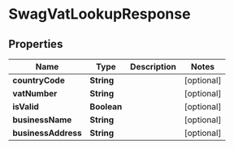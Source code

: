 
# SwagVatLookupResponse

## Properties
Name | Type | Description | Notes
------------ | ------------- | ------------- | -------------
**countryCode** | **String** |  |  [optional]
**vatNumber** | **String** |  |  [optional]
**isValid** | **Boolean** |  |  [optional]
**businessName** | **String** |  |  [optional]
**businessAddress** | **String** |  |  [optional]



